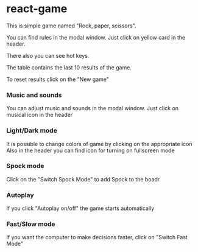 # react-game

This is simple game named "Rock, paper, scissors".

You can find rules in the modal window. Just click on yellow card in the header.

There also you can see hot keys.

The table contains the last 10 results of the game.

To reset results click on the "New game"

### Music and sounds

You can adjust music and sounds in the modal window. Just click on musical icon in the header

### Light/Dark mode

It is possible to change colors of game by clicking on the appropriate icon
Also in the header you can find icon for turning on fullscreen mode

### Spock mode

Click on the "Switch Spock Mode" to add Spock to the boadr

### Autoplay

If you click "Autoplay on/off" the game starts automatically

### Fast/Slow mode

If you want the computer to make decisions faster, click on "Switch Fast Mode"
